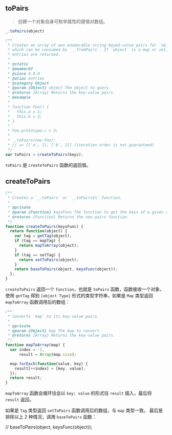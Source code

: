 ## toPairs

> 创建一个对象自身可枚举属性的键值对数组。

```js
_.toPairs(object)
```

```js
/**
 * Creates an array of own enumerable string keyed-value pairs for `object`
 * which can be consumed by `_.fromPairs`. If `object` is a map or set, its
 * entries are returned.
 *
 * @static
 * @memberOf _
 * @since 4.0.0
 * @alias entries
 * @category Object
 * @param {Object} object The object to query.
 * @returns {Array} Returns the key-value pairs.
 * @example
 *
 * function Foo() {
 *   this.a = 1;
 *   this.b = 2;
 * }
 *
 * Foo.prototype.c = 3;
 *
 * _.toPairs(new Foo);
 * // => [['a', 1], ['b', 2]] (iteration order is not guaranteed)
 */
var toPairs = createToPairs(keys);
```

`toPairs` 是 `createToPairs` 函数的返回值。

## createToPairs

```js
/**
 * Creates a `_.toPairs` or `_.toPairsIn` function.
 *
 * @private
 * @param {Function} keysFunc The function to get the keys of a given object.
 * @returns {Function} Returns the new pairs function.
 */
function createToPairs(keysFunc) {
  return function(object) {
    var tag = getTag(object);
    if (tag == mapTag) {
      return mapToArray(object);
    }
    if (tag == setTag) {
      return setToPairs(object);
    }
    return baseToPairs(object, keysFunc(object));
  };
}
```

`createToPairs` 返回一个 `function`，也就是 `toPairs` 函数，函数接收一个对象，
使用 `getTag` 得到 `[object Type]` 形式的类型字符串，如果是 `Map` 类型返回 `mapToArray` 函数调用后的数组：

```js
/**
 * Converts `map` to its key-value pairs.
 *
 * @private
 * @param {Object} map The map to convert.
 * @returns {Array} Returns the key-value pairs.
 */
function mapToArray(map) {
  var index = -1,
      result = Array(map.size);

  map.forEach(function(value, key) {
    result[++index] = [key, value];
  });
  return result;
}
```

`mapToArray` 函数会循环往会以 `key: value` 的形式往 `result` 插入，最后将 `result` 返回。

如果是 `Tag` 类型返回 `setToPairs` 函数调用后的数组，与 `map` 类型一致。
最后是排除以上 2 种情况，调用 `baseToPairs` 函数：

// baseToPairs(object, keysFunc(object));

## 

> 

```js

```

```js

```
